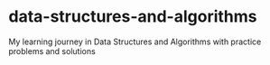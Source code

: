# data-structures-and-algorithms
My learning journey in Data Structures and Algorithms with practice problems and solutions
